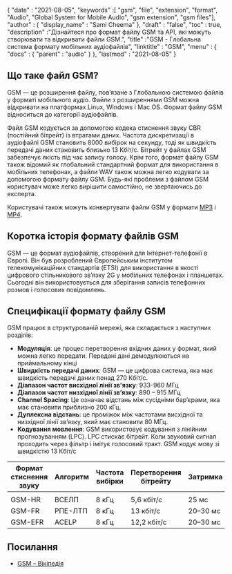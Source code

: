 {
  "date" : "2021-08-05",
  "keywords" :[ "gsm", "file", "extension", "format", "Audio", "Global System for Mobile Audio", "gsm extension", "gsm files"],
  "author" : {
    "display_name" : "Sami Cheema"
},
  "draft" : "false",
  "toc" : true,
  "description" :"Дізнайтеся про формат файлу GSM та API, які можуть створювати та відкривати файли GSM.",
  "title" :"GSM - Глобальна система формату мобільних аудіофайлів",
  "linktitle" : "GSM",
  "menu" : {
    "docs" : {
      "parent" : "audio"
}
},
  "lastmod" : "2021-08-05"
}

## Що таке файл GSM?

GSM — це розширення файлу, пов’язане з Глобальною системою файлів у форматі мобільного аудіо. Файли з розширеннями GSM можна відкривати на платформах Linux, Windows і Mac OS. Формат файлу GSM відноситься до категорії аудіофайлів.

Файл GSM кодується за допомогою кодека стиснення звуку CBR (постійний бітрейт) із втратами даних. Частота дискретизації в аудіофайлі GSM становить 8000 вибірок на секунду, тоді як швидкість передачі даних становить близько 13 Кбіт/с. Бітрейт у файлах GSM забезпечує якість під час запису голосу. Крім того, формат файлу GSM також відомий як глобальний стандартний формат для використання в мобільних телефонах, а файли WAV також можна легко кодувати за допомогою формату файлу GSM. Будь-які проблеми з файлом GSM користувач може легко вирішити самостійно, не звертаючись до експерта.

Користувачі також можуть конвертувати файли GSM у формати [MP3](/uk/audio/mp3/) і [MP4](/uk/video/mp4/).

## Коротка історія формату файлів GSM

GSM — це формат аудіофайлів, створений для Інтернет-телефонії в Європі. Він був розроблений Європейським інститутом телекомунікаційних стандартів (ETSI) для використання в якості цифрового стільникового зв’язку 2G у мобільних телефонах і планшетах. Сьогодні він використовується для зберігання записів телефонних розмов і голосових повідомлень.

## Специфікації формату файлу GSM ##

GSM працює в структурованій мережі, яка складається з наступних розділів:

- **Модуляція**: це процес перетворення вхідних даних у формат, який можна легко передати. Передані дані демодулюються на приймальному кінці
- **Швидкість передачі даних**: GSM — це цифрова система, яка має швидкість передачі даних понад 270 Кбіт/с.
- **Діапазон частот висхідної лінії зв'язку**: 933-960 МГц
- **Діапазон частот низхідної лінії зв’язку**: 890 – 915 МГц
- **Channel Spacing**: Це означає відстань між сусідніми бар’єрами, яка має становити приблизно 200 кГц.
- **Дуплексна відстань**: це проміжок між частотами висхідної та низхідної лінії зв’язку, який має становити 80 МГц.
- **Кодування мовлення**: GSM використовує кодування з лінійним прогнозуванням (LPC). LPC стискає бітрейт. Коли звуковий сигнал проходить через фільтр і імітує голосовий тракт. GSM кодує мову зі швидкістю 13 Кбіт/с

| Формат стиснення звуку | Алгоритм | Частота вибірки | Перетворення бітрейту | Затримка | CBR | VBR | Стерео | Багатоканальний |
| ------------------------ | --------- | ----------- | ------------------ | -------- | --- | --- | ------ | ------------ |
| |
| GSM-HR | ВСЕЛП | 8 кГц | 5,6 кбіт/с | 25 мс | Так | Ні | Ні | Ні |
| GSM-FR | РПЕ-ЛТП | 8 кГц | 13 кбіт/с | 20–30 мс | Так | Ні | Ні | Ні |
| GSM-EFR | ACELP | 8 кГц | 12,2 кбіт/с | 20–30 мс | Так | Ні | Ні | Ні |

## Посилання ##

* [GSM – Вікіпедія](https://en.wikipedia.org/wiki/Comparison_of_audio_coding_formats)

